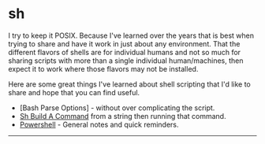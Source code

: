 # sh

I try to keep it POSIX. Because I've learned over the years that is best when
trying to share and have it work in just about any environment. That the
different flavors of shells are for individual humans and not so much for
sharing scripts with more than a single individual human/machines, then
expect it to work where those flavors may not be installed.

Here are some great things I've learned about shell scripting that I'd like to
share and hope that you can find useful.

* [Bash Parse Options] - without over complicating the script.
* [Sh Build A Command] from a string then running that command.
* [Powershell] - General notes and quick reminders.

---

[Parse Options]: /shell/bash-parse-options.md
[Sh Build A Command]: /shell/sh-build-a-command.md
[Powershell]: /shell/powershell.md
